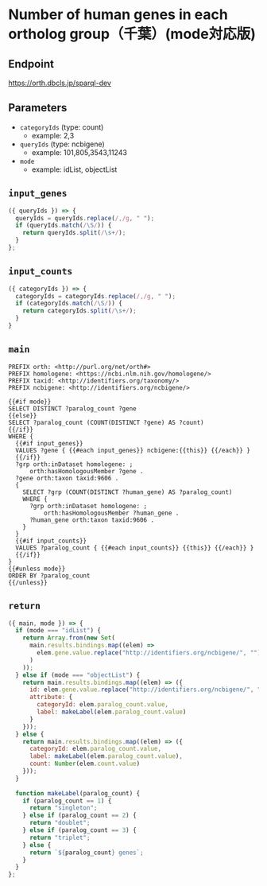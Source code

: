 # Number of human genes in each ortholog group（千葉）(mode対応版)

## Endpoint

https://orth.dbcls.jp/sparql-dev

## Parameters
* `categoryIds` (type: count)
  * example: 2,3
* `queryIds` (type: ncbigene)
  * example: 101,805,3543,11243
* `mode`
  * example: idList, objectList

## `input_genes`
```javascript
({ queryIds }) => {
  queryIds = queryIds.replace(/,/g, " ");
  if (queryIds.match(/\S/)) {
    return queryIds.split(/\s+/);
  }
};
```

## `input_counts`
```javascript
({ categoryIds }) => {
  categoryIds = categoryIds.replace(/,/g, " ");
  if (categoryIds.match(/\S/)) {
    return categoryIds.split(/\s+/);
  }
}
```

## `main`

```sparql
PREFIX orth: <http://purl.org/net/orth#>
PREFIX homologene: <https://ncbi.nlm.nih.gov/homologene/>
PREFIX taxid: <http://identifiers.org/taxonomy/>
PREFIX ncbigene: <http://identifiers.org/ncbigene/>

{{#if mode}}
SELECT DISTINCT ?paralog_count ?gene
{{else}}
SELECT ?paralog_count (COUNT(DISTINCT ?gene) AS ?count)
{{/if}}
WHERE {
  {{#if input_genes}}
  VALUES ?gene { {{#each input_genes}} ncbigene:{{this}} {{/each}} }
  {{/if}}
  ?grp orth:inDataset homologene: ;
      orth:hasHomologousMember ?gene .
  ?gene orth:taxon taxid:9606 .
  {
    SELECT ?grp (COUNT(DISTINCT ?human_gene) AS ?paralog_count)
    WHERE {
      ?grp orth:inDataset homologene: ;
          orth:hasHomologousMember ?human_gene .
      ?human_gene orth:taxon taxid:9606 .
    }
  }
  {{#if input_counts}}
  VALUES ?paralog_count { {{#each input_counts}} {{this}} {{/each}} }
  {{/if}}
}
{{#unless mode}}
ORDER BY ?paralog_count
{{/unless}}
```

## `return`

```javascript
({ main, mode }) => {
  if (mode === "idList") {
    return Array.from(new Set(
      main.results.bindings.map((elem) =>
        elem.gene.value.replace("http://identifiers.org/ncbigene/", "")
      )
    ));
  } else if (mode === "objectList") {
    return main.results.bindings.map((elem) => ({
      id: elem.gene.value.replace("http://identifiers.org/ncbigene/", ""),
      attribute: {
        categoryId: elem.paralog_count.value,
        label: makeLabel(elem.paralog_count.value)
      }
    }));
  } else {
    return main.results.bindings.map((elem) => ({
      categoryId: elem.paralog_count.value,
      label: makeLabel(elem.paralog_count.value),
      count: Number(elem.count.value)
    }));
  }
  
  function makeLabel(paralog_count) {
    if (paralog_count == 1) {
      return "singleton";
    } else if (paralog_count == 2) {
      return "doublet";
    } else if (paralog_count == 3) {
      return "triplet";
    } else {
      return `${paralog_count} genes`;
    }
  }
};
```